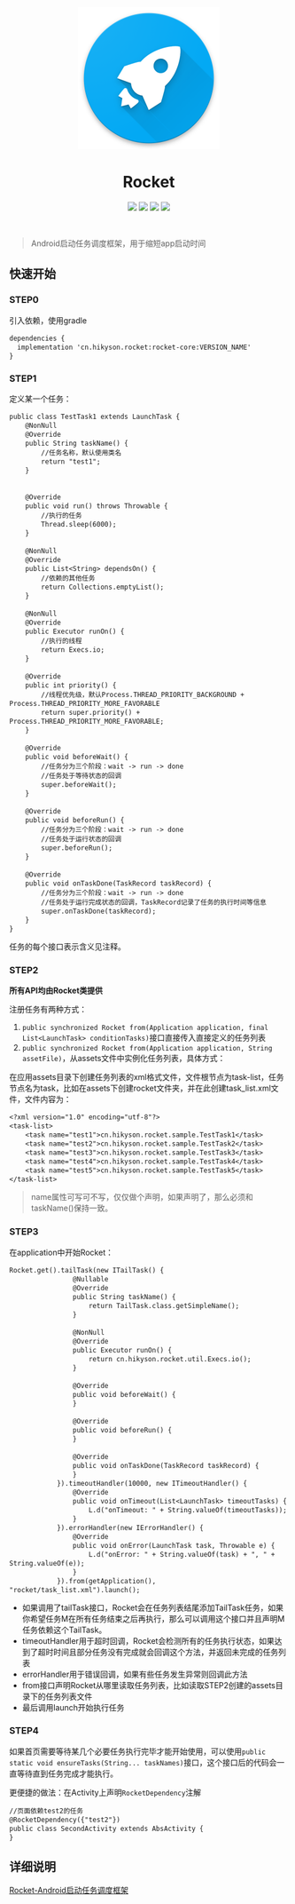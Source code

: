 <p align="center">
  <img src="ART/web_hi_res_512.png" width="256" height="256" />
</p>

<h1 align="center">Rocket</h1>
<p align="center">
<a href="https://travis-ci.org/Kyson/Rocket" target="_blank"><img src="https://travis-ci.org/Kyson/Rocket.svg?branch=master"></img></a>
<a href="https://oss.sonatype.org/content/repositories/releases/cn/hikyson/rocket/rocket-core/" target="_blank"><img src="https://img.shields.io/maven-central/v/cn.hikyson.rocket/rocket-core.svg"></img></a>
<a href="https://jitpack.io/#Kyson/Rocket" target="_blank"><img src="https://jitpack.io/v/Kyson/Rocket.svg"></img></a>
<a href="LICENSE" target="_blank"><img src="http://img.shields.io/badge/license-Apache2.0-brightgreen.svg?style=flat"></img></a>
</p>
<br/>

> Android启动任务调度框架，用于缩短app启动时间

## 快速开始

### STEP0

引入依赖，使用gradle

```
dependencies {
  implementation 'cn.hikyson.rocket:rocket-core:VERSION_NAME'
}
```

### STEP1

定义某一个任务：

```
public class TestTask1 extends LaunchTask {
    @NonNull
    @Override
    public String taskName() {
        //任务名称，默认使用类名
        return "test1";
    }


    @Override
    public void run() throws Throwable {
        //执行的任务
        Thread.sleep(6000);
    }

    @NonNull
    @Override
    public List<String> dependsOn() {
        //依赖的其他任务
        return Collections.emptyList();
    }

    @NonNull
    @Override
    public Executor runOn() {
        //执行的线程
        return Execs.io;
    }

    @Override
    public int priority() {
        //线程优先级，默认Process.THREAD_PRIORITY_BACKGROUND + Process.THREAD_PRIORITY_MORE_FAVORABLE
        return super.priority() + Process.THREAD_PRIORITY_MORE_FAVORABLE;
    }

    @Override
    public void beforeWait() {
        //任务分为三个阶段：wait -> run -> done 
        //任务处于等待状态的回调
        super.beforeWait();
    }

    @Override
    public void beforeRun() {
        //任务分为三个阶段：wait -> run -> done 
        //任务处于运行状态的回调
        super.beforeRun();
    }

    @Override
    public void onTaskDone(TaskRecord taskRecord) {
        //任务分为三个阶段：wait -> run -> done 
        //任务处于运行完成状态的回调，TaskRecord记录了任务的执行时间等信息
        super.onTaskDone(taskRecord);
    }
}
```

任务的每个接口表示含义见注释。

### STEP2

**所有API均由Rocket类提供**

注册任务有两种方式：

1. `public synchronized Rocket from(Application application, final List<LaunchTask> conditionTasks)`接口直接传入直接定义的任务列表
2. `public synchronized Rocket from(Application application, String assetFile)`，从assets文件中实例化任务列表，具体方式：

在应用assets目录下创建任务列表的xml格式文件，文件根节点为task-list，任务节点名为task，比如在assets下创建rocket文件夹，并在此创建task_list.xml文件，文件内容为：

```
<?xml version="1.0" encoding="utf-8"?>
<task-list>
    <task name="test1">cn.hikyson.rocket.sample.TestTask1</task>
    <task name="test2">cn.hikyson.rocket.sample.TestTask2</task>
    <task name="test3">cn.hikyson.rocket.sample.TestTask3</task>
    <task name="test4">cn.hikyson.rocket.sample.TestTask4</task>
    <task name="test5">cn.hikyson.rocket.sample.TestTask5</task>
</task-list>
```

> name属性可写可不写，仅仅做个声明，如果声明了，那么必须和taskName()保持一致。

### STEP3


在application中开始Rocket：

```
Rocket.get().tailTask(new ITailTask() {
                @Nullable
                @Override
                public String taskName() {
                    return TailTask.class.getSimpleName();
                }

                @NonNull
                @Override
                public Executor runOn() {
                    return cn.hikyson.rocket.util.Execs.io();
                }

                @Override
                public void beforeWait() {
                }

                @Override
                public void beforeRun() {
                }

                @Override
                public void onTaskDone(TaskRecord taskRecord) {
                }
            }).timeoutHandler(10000, new ITimeoutHandler() {
                @Override
                public void onTimeout(List<LaunchTask> timeoutTasks) {
                    L.d("onTimeout: " + String.valueOf(timeoutTasks));
                }
            }).errorHandler(new IErrorHandler() {
                @Override
                public void onError(LaunchTask task, Throwable e) {
                    L.d("onError: " + String.valueOf(task) + ", " + String.valueOf(e));
                }
            }).from(getApplication(), "rocket/task_list.xml").launch();
```

 - 如果调用了tailTask接口，Rocket会在任务列表结尾添加TailTask任务，如果你希望任务M在所有任务结束之后再执行，那么可以调用这个接口并且声明M任务依赖这个TailTask。
- timeoutHandler用于超时回调，Rocket会检测所有的任务执行状态，如果达到了超时时间且部分任务没有完成就会回调这个方法，并返回未完成的任务列表
- errorHandler用于错误回调，如果有些任务发生异常则回调此方法
- from接口声明Rocket从哪里读取任务列表，比如读取STEP2创建的assets目录下的任务列表文件
- 最后调用launch开始执行任务

### STEP4

如果首页需要等待某几个必要任务执行完毕才能开始使用，可以使用`public static void ensureTasks(String... taskNames)`接口，这个接口后的代码会一直等待直到任务完成才能执行。

更便捷的做法：在Activity上声明`RocketDependency`注解

```
//页面依赖test2的任务
@RocketDependency({"test2"})
public class SecondActivity extends AbsActivity {
}
```

## 详细说明

[Rocket-Android启动任务调度框架](https://github.com/Kyson/Rocket/blob/master/Rocket-Android%E5%90%AF%E5%8A%A8%E4%BB%BB%E5%8A%A1%E8%B0%83%E5%BA%A6%E6%A1%86%E6%9E%B6.md)